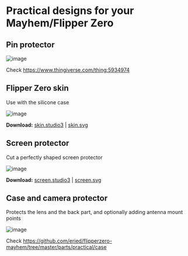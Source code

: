 # Practical designs for your Mayhem/Flipper Zero

## Pin protector

![image](https://user-images.githubusercontent.com/1091420/230683393-86f1fb43-e491-4717-832a-5f5e3656ee82.png)

Check https://www.thingiverse.com/thing:5934974

## Flipper Zero skin

Use with the silicone case

![image](https://user-images.githubusercontent.com/1091420/230684395-63a2ca30-3ac4-4b88-bc88-0b364eb5ea87.png)

**Download:** [skin.studio3](skin.studio3) | [skin.svg](skin.svg) 

## Screen protector

Cut a perfectly shaped screen protector

![image](https://user-images.githubusercontent.com/1091420/230684476-1c4c4148-fb7c-4fae-b4b4-4218b2f063c3.png)

**Download:** [screen.studio3](screen.studio3) | [screen.svg](screen.svg) 

## Case and camera protector

Protects the lens and the back part, and optionally adding antenna mount points

![image](https://github.com/eried/flipperzero-mayhem/assets/1091420/d70aa206-ec82-4eb8-8b5f-7e853531a518)

Check https://github.com/eried/flipperzero-mayhem/tree/master/parts/practical/case

